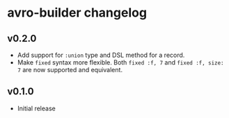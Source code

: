 # avro-builder changelog

## v0.2.0
- Add support for `:union` type and DSL method for a record.
- Make `fixed` syntax more flexible. Both `fixed :f, 7` and `fixed :f, size: 7`
  are now supported and equivalent.

## v0.1.0
- Initial release
